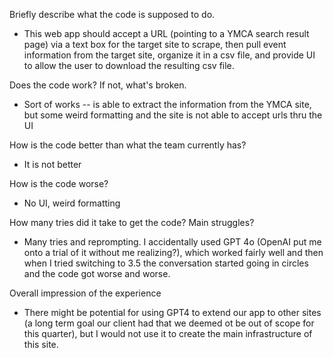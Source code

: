 Briefly describe what the code is supposed to do.  
* This web app should accept a URL (pointing to a YMCA search result page) via a text box for the target site to scrape, then pull event information from the target site, organize it in a csv file, and provide UI to allow the user to download the resulting csv file.  

Does the code work? If not, what's broken.  
* Sort of works -- is able to extract the information from the YMCA site, but some weird formatting and the site is not able to accept urls thru the UI

How is the code better than what the team currently has?  
* It is not better
  
How is the code worse?  
* No UI, weird formatting  

How many tries did it take to get the code? Main struggles?  
* Many tries and reprompting. I accidentally used GPT 4o (OpenAI put me onto a trial of it without me realizing?), which worked fairly well and then when I tried switching to 3.5 the conversation started going in circles and the code got worse and worse.  

Overall impression of the experience  
* There might be potential for using GPT4 to extend our app to other sites (a long term goal our client had that we deemed ot be out of scope for this quarter), but I would not use it to create the main infrastructure of this site.  
